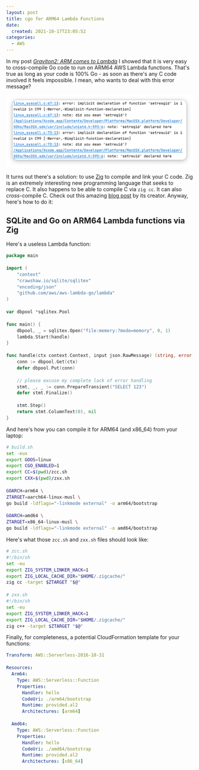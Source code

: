 ```yaml
---
layout: post
title: cgo for ARM64 Lambda Functions
date:
  created: 2021-10-17T23:05:52
categories:
  - AWS
---
```


<!-- more -->

In my post [_Graviton2: ARM comes to Lambda_][first-post] I showed that it is
very easy to cross-compile Go code to run on ARM64 AWS Lambda functions. That's
true as long as your code is 100% Go - as soon as there's any C code involved
it feels impossible. I mean, who wants to deal with this error message?

![cgo error message](/assets/2021-10-18-error-message.png)

It turns out there's a solution: to use [Zig][ziglang] to compile and link your
C code. Zig is an extremely interesting new programming language that seeks to
replace C. It also happens to be able to compile C via `zig cc`. It can also
_cross_-compile C. Check out this amazing [blog post][zig-blog] by its creator.
Anyway, here's how to do it:

## SQLite and Go on ARM64 Lambda functions via Zig

Here's a useless Lambda function:

```go
package main

import (
	"context"
	"crawshaw.io/sqlite/sqlitex"
	"encoding/json"
	"github.com/aws/aws-lambda-go/lambda"
)

var dbpool *sqlitex.Pool

func main() {
	dbpool, _ = sqlitex.Open("file:memory:?mode=memory", 0, 1)
	lambda.Start(handle)
}

func handle(ctx context.Context, input json.RawMessage) (string, error) {
	conn := dbpool.Get(ctx)
	defer dbpool.Put(conn)

	// please excuse my complete lack of error handling
	stmt, _, _ := conn.PrepareTransient("SELECT 123")
	defer stmt.Finalize()

	stmt.Step()
	return stmt.ColumnText(0), nil
}
```

And here's how you can compile it for ARM64 (and x86_64) from your laptop:

```bash
# build.sh
set -eux
export GOOS=linux
export CGO_ENABLED=1
export CC=$(pwd)/zcc.sh
export CXX=$(pwd)/zxx.sh

GOARCH=arm64 \
ZTARGET=aarch64-linux-musl \
go build -ldflags="-linkmode external" -o arm64/bootstrap

GOARCH=amd64 \
ZTARGET=x86_64-linux-musl \
go build -ldflags="-linkmode external" -o amd64/bootstrap
```

Here's what those `zcc.sh` and `zxx.sh` files should look like:

```bash
# zcc.sh
#!/bin/sh
set -eu
export ZIG_SYSTEM_LINKER_HACK=1
export ZIG_LOCAL_CACHE_DIR="$HOME/.zigcache/"
zig cc -target $ZTARGET "$@"

# zxx.sh
#!/bin/sh
set -eu
export ZIG_SYSTEM_LINKER_HACK=1
export ZIG_LOCAL_CACHE_DIR="$HOME/.zigcache/"
zig c++ -target $ZTARGET "$@"
```

Finally, for completeness, a potential CloudFormation template for your functions:

```yaml
Transform: AWS::Serverless-2016-10-31

Resources:
  Arm64:
    Type: AWS::Serverless::Function
    Properties:
      Handler: hello
      CodeUri: ./arm64/bootstrap
      Runtime: provided.al2
      Architectures: [arm64]

  Amd64:
    Type: AWS::Serverless::Function
    Properties:
      Handler: hello
      CodeUri: ./amd64/bootstrap
      Runtime: provided.al2
      Architectures: [x86_64]
```


[first-post]: /blog/2021/09/29/graviton2-arm-comes-to-lambda.html
[ziglang]: https://ziglang.org/
[zig-blog]: https://andrewkelley.me/post/zig-cc-powerful-drop-in-replacement-gcc-clang.html
